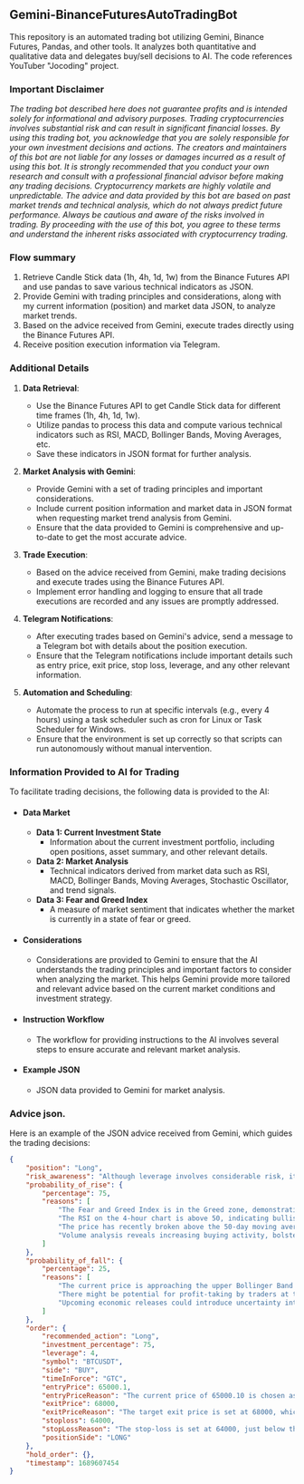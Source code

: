 ## Gemini-BinanceFuturesAutoTradingBot

This repository is an automated trading bot utilizing Gemini, Binance Futures, Pandas, and other tools. It analyzes both quantitative and qualitative data and delegates buy/sell decisions to AI. The code references YouTuber "Jocoding" project.

### Important Disclaimer
_The trading bot described here does not guarantee profits and is intended solely for informational and advisory purposes. Trading cryptocurrencies involves substantial risk and can result in significant financial losses. 
By using this trading bot, you acknowledge that you are solely responsible for your own investment decisions and actions. The creators and maintainers of this bot are not liable for any losses or damages incurred as a result of using this bot. It is strongly recommended that you conduct your own research and consult with a professional financial advisor before making any trading decisions.
Cryptocurrency markets are highly volatile and unpredictable. The advice and data provided by this bot are based on past market trends and technical analysis, which do not always predict future performance. Always be cautious and aware of the risks involved in trading.
By proceeding with the use of this bot, you agree to these terms and understand the inherent risks associated with cryptocurrency trading._

### Flow summary
1. Retrieve Candle Stick data (1h, 4h, 1d, 1w) from the Binance Futures API and use pandas to save various technical indicators as JSON.
2. Provide Gemini with trading principles and considerations, along with my current information (position) and market data JSON, to analyze market trends.
3. Based on the advice received from Gemini, execute trades directly using the Binance Futures API.
4. Receive position execution information via Telegram.

### Additional Details
1. **Data Retrieval**:
   - Use the Binance Futures API to get Candle Stick data for different time frames (1h, 4h, 1d, 1w).
   - Utilize pandas to process this data and compute various technical indicators such as RSI, MACD, Bollinger Bands, Moving Averages, etc.
   - Save these indicators in JSON format for further analysis.

2. **Market Analysis with Gemini**:
   - Provide Gemini with a set of trading principles and important considerations.
   - Include current position information and market data in JSON format when requesting market trend analysis from Gemini.
   - Ensure that the data provided to Gemini is comprehensive and up-to-date to get the most accurate advice.

3. **Trade Execution**:
   - Based on the advice received from Gemini, make trading decisions and execute trades using the Binance Futures API.
   - Implement error handling and logging to ensure that all trade executions are recorded and any issues are promptly addressed.

4. **Telegram Notifications**:
   - After executing trades based on Gemini's advice, send a message to a Telegram bot with details about the position execution.
   - Ensure that the Telegram notifications include important details such as entry price, exit price, stop loss, leverage, and any other relevant information.

5. **Automation and Scheduling**:
   - Automate the process to run at specific intervals (e.g., every 4 hours) using a task scheduler such as cron for Linux or Task Scheduler for Windows.
   - Ensure that the environment is set up correctly so that scripts can run autonomously without manual intervention.

### Information Provided to AI for Trading
To facilitate trading decisions, the following data is provided to the AI:
 - #### Data Market
   * **Data 1: Current Investment State**
     - Information about the current investment portfolio, including open positions, asset summary, and other relevant details.
   * **Data 2: Market Analysis**
     - Technical indicators derived from market data such as RSI, MACD, Bollinger Bands, Moving Averages, Stochastic Oscillator, and trend signals.
   * **Data 3: Fear and Greed Index**
     - A measure of market sentiment that indicates whether the market is currently in a state of fear or greed.

- #### Considerations
  * Considerations are provided to Gemini to ensure that the AI understands the trading principles and important factors to consider when analyzing the market. This helps Gemini provide more tailored and relevant advice based on the current market conditions and investment strategy.

- #### Instruction Workflow
  * The workflow for providing instructions to the AI involves several steps to ensure accurate and relevant market analysis.

- #### Example JSON
  * JSON data provided to Gemini for market analysis.


### Advice json.
Here is an example of the JSON advice received from Gemini, which guides the trading decisions:
```json
{
    "position": "Long",
    "risk_awareness": "Although leverage involves considerable risk, it also presents an opportunity for significant returns. Please proceed cautiously while considering the possibility of potential profits.",
    "probability_of_rise": {
        "percentage": 75,
        "reasons": [
            "The Fear and Greed Index is in the Greed zone, demonstrating bullish sentiment.",
            "The RSI on the 4-hour chart is above 50, indicating bullish momentum.",
            "The price has recently broken above the 50-day moving average, signaling an uptrend.",
            "Volume analysis reveals increasing buying activity, bolstering the bullish signal."
        ]
    },
    "probability_of_fall": {
        "percentage": 25,
        "reasons": [
            "The current price is approaching the upper Bollinger Band on the daily chart, which may act as a resistance level.",
            "There might be potential for profit-taking by traders at this level.",
            "Upcoming economic releases could introduce uncertainty into the market, potentially impacting sentiment."
        ]
    },
    "order": {
        "recommended_action": "Long",
        "investment_percentage": 75,
        "leverage": 4,
        "symbol": "BTCUSDT",
        "side": "BUY",
        "timeInForce": "GTC",
        "entryPrice": 65000.1,
        "entryPriceReason": "The current price of 65000.10 is chosen as the entry point as it aligns with a recent breakout above the 50-day moving average, signaling a bullish trend. Additionally, the RSI on the 4-hour chart is above 50, supporting the bullish momentum.",
        "exitPrice": 68000,
        "exitPriceReason": "The target exit price is set at 68000, which is near the upper Bollinger Band on the daily chart, indicating a strategic profit-taking zone.",
        "stoploss": 64000,
        "stopLossReason": "The stop-loss is set at 64000, just below the 50-day moving average and the lower Bollinger Band on the 4-hour chart, offering a buffer against a potential short-term pullback.",
        "positionSide": "LONG"
    },
    "hold_order": {},
    "timestamp": 1689607454
}
```
